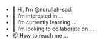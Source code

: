 - 👋 Hi, I’m @nurullah-sadi
- 👀 I’m interested in ...
- 🌱 I’m currently learning ...
- 💞️ I’m looking to collaborate on ...
- 📫 How to reach me ...

<!---
nurullah-sadi/nurullah-sadi is a ✨ special ✨ repository because its `README.md` (this file) appears on your GitHub profile.
You can click the Preview link to take a look at your changes.
--->
